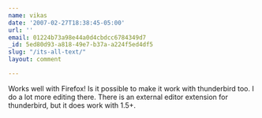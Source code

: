 ```yaml
---
name: vikas
date: '2007-02-27T18:38:45-05:00'
url: ''
email: 01224b73a98e44a0d4cbdcc6784349d7
_id: 5ed80d93-a818-49e7-b37a-a224f5ed4df5
slug: "/its-all-text/"
layout: comment

---
```


Works well with Firefox!
Is it possible to make it work with thunderbird too. I do a lot more editing there.
There is an external editor extension for thunderbird, but it does work with 1.5+.
